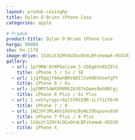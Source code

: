 ```yaml
---
layout: produk-casinghp
title: Dylan O'Brien iPhone Case
categories: apple

# Produk
product-title: Dylan O'Brien iPhone Case
harga: 90000
sku: hn-1178
image-drive: 1Sdx2t3ZHY4cDGvOtmLBFxhemw6-HSO1R
gallery:
  - url: 1p79RW-QY8PGeCLem_3-G5Dg6VnKkZ8lG
    title: iPhone 5 / 5s / SE
  - url: 1jqYOgqjf6AwhBRsQ8IlSvH4EhUswtgPY
    title: iPhone 6 / 6s
  - url: 1qf0MY54WXXM4MGJb397nDwms0eh0OCgj
    title: iPhone 6 Plus / 6s Plus
  - url: 1_seStyrypcr8al5fRtEOR-iLtfiCF6rM
    title: iPhone 7 / 8
  - url: 1NZJ9fJMLAhh1XGYmjByWz2OGqaveu93X
    title: iPhone 7 Plus / 8 Plus
  - url: 1Sdx2t3ZHY4cDGvOtmLBFxhemw6-HSO1R
    title: iPhone X
---
```

